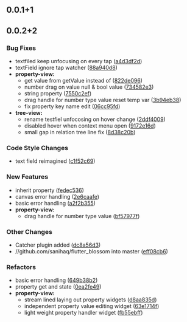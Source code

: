 ## 0.0.1+1
## 0.0.2+2

### Bug Fixes

* textfiled keep unfocusing on every tap ([a4d3df2d](https://github.com/flutter-blossom/flutter_blossom/commit/a4d3df2d3da5bd7ea6952bc7ab8603c2b00c031b))
* textField ignore tap watcher ([88a940d8](https://github.com/flutter-blossom/flutter_blossom/commit/88a940d8f557c18eab702f9fa718f7d409938533))
* **property-view:**
  * get value from getValue instead of ([822de096](https://github.com/flutter-blossom/flutter_blossom/commit/822de096a0d9e9c99f5ba2a5312aa24e5f0e0601))
  * number drag on value null & bool value ([734582e3](https://github.com/flutter-blossom/flutter_blossom/commit/734582e32692caaa1b66aef7fd74e64b7f9cf4c8))
  * string property ([7550c2ef](https://github.com/flutter-blossom/flutter_blossom/commit/7550c2ef1609b658df260032056ccaf4c2c5d117))
  * drag handle for number type value reset temp var ([3b94eb38](https://github.com/flutter-blossom/flutter_blossom/commit/3b94eb38279fe0c0f5bb342aae862fef24759907))
  * fix property key name edit ([06cc95fd](https://github.com/flutter-blossom/flutter_blossom/commit/06cc95fd85110f76c50c1b7a396bdcc9fe735958))
* **tree-view:**
  * rename testfiel unfocosing on hover change ([2ddf4009](https://github.com/flutter-blossom/flutter_blossom/commit/2ddf40097b8c8d7f0651407dbd1f76ecaef2c803))
  * disabled hover when context menu open ([9172e16d](https://github.com/flutter-blossom/flutter_blossom/commit/9172e16d3163749aa6f5598a17070e927d7694be))
  * small gap in relation tree line fix ([8d38c20b](https://github.com/flutter-blossom/flutter_blossom/commit/8d38c20bdb8680823095e5af0eddf371d18994a9))

### Code Style Changes

* text field reimagined ([c1f52c69](https://github.com/flutter-blossom/flutter_blossom/commit/c1f52c69abd1c14b4b0450b025ae08cca14670d5))

### New Features

* inherit property ([fedec536](https://github.com/flutter-blossom/flutter_blossom/commit/fedec53618f7a077860b1811fd629fad097abc63))
* canvas error handling ([2e6caafe](https://github.com/flutter-blossom/flutter_blossom/commit/2e6caafe549c909ab111f5cc8392c18513bd369b))
* basic error handling ([a2f2b355](https://github.com/flutter-blossom/flutter_blossom/commit/a2f2b355f0540b5928e24d53116c83ffe77210ad))
* **property-view:**
  * drag handle for number type value ([bf57977f](https://github.com/flutter-blossom/flutter_blossom/commit/bf57977f28f42933ba2648ce9d5189be30de2d90))

### Other Changes

* Catcher plugin added ([dc8a56d3](https://github.com/flutter-blossom/flutter_blossom/commit/dc8a56d3cd6017bd7be04f7a73b6b7ff30e9f905))
* //github.com/sanihaq/flutter_blossom into master ([eff08cb6](https://github.com/flutter-blossom/flutter_blossom/commit/eff08cb6f1ccf12d30a4489e37f60e4dee5c5953))

### Refactors

* basic error handling ([649b38b2](https://github.com/flutter-blossom/flutter_blossom/commit/649b38b264382b34b06334510f1fd714878b382a))
* property get and state ([0ea2fe49](https://github.com/flutter-blossom/flutter_blossom/commit/0ea2fe49469c7ce2413a3c9564888fb22e3c38f3))
* **property-view:**
  * stream lined laying out property widgets ([d8aa835d](https://github.com/flutter-blossom/flutter_blossom/commit/d8aa835dfae24a502726c7c2bc2240aa3d6d5158))
  * independent property value editing widget ([63e1714f](https://github.com/flutter-blossom/flutter_blossom/commit/63e1714fb24c5911496b36d3171b08adb0fc916d))
  * light weight property handler widget ([fb55ebff](https://github.com/flutter-blossom/flutter_blossom/commit/fb55ebff3b7b81bc929e6bc42268c51811b1ba18))